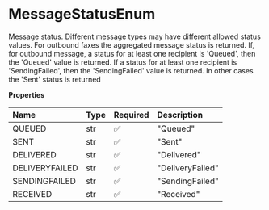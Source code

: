 # MessageStatusEnum

Message status. Different message types may have different allowed status values. For outbound faxes the aggregated message status is returned. If, for outbound message, a status for at least one recipient is 'Queued', then the 'Queued' value is returned. If a status for at least one recipient is 'SendingFailed', then the 'SendingFailed' value is returned. In other cases the 'Sent' status is returned

**Properties**

| Name           | Type | Required | Description      |
| :------------- | :--- | :------- | :--------------- |
| QUEUED         | str  | ✅       | "Queued"         |
| SENT           | str  | ✅       | "Sent"           |
| DELIVERED      | str  | ✅       | "Delivered"      |
| DELIVERYFAILED | str  | ✅       | "DeliveryFailed" |
| SENDINGFAILED  | str  | ✅       | "SendingFailed"  |
| RECEIVED       | str  | ✅       | "Received"       |

<!-- This file was generated by liblab | https://liblab.com/ -->
